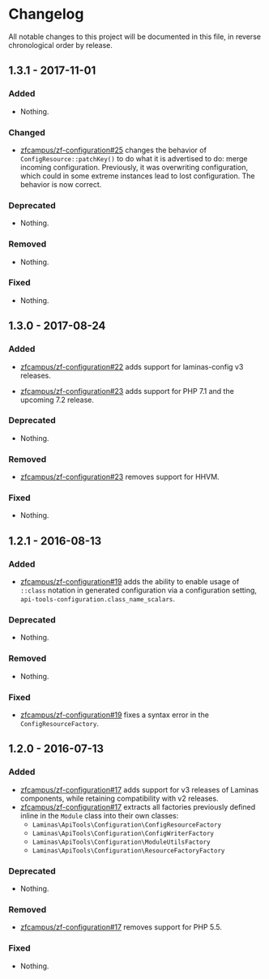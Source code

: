 # Changelog

All notable changes to this project will be documented in this file, in reverse chronological order by release.

## 1.3.1 - 2017-11-01

### Added

- Nothing.

### Changed

- [zfcampus/zf-configuration#25](https://github.com/zfcampus/zf-configuration/pull/25) changes the
  behavior of `ConfigResource::patchKey()` to do what it is advertised to do:
  merge incoming configuration. Previously, it was overwriting configuration,
  which could in some extreme instances lead to lost configuration. The behavior
  is now correct.

### Deprecated

- Nothing.

### Removed

- Nothing.

### Fixed

- Nothing.

## 1.3.0 - 2017-08-24

### Added

- [zfcampus/zf-configuration#22](https://github.com/zfcampus/zf-configuration/pull/22) adds support for
  laminas-config v3 releases.

- [zfcampus/zf-configuration#23](https://github.com/zfcampus/zf-configuration/pull/23) adds support for
  PHP 7.1 and the upcoming 7.2 release.

### Deprecated

- Nothing.

### Removed

- [zfcampus/zf-configuration#23](https://github.com/zfcampus/zf-configuration/pull/23) removes support
  for HHVM.

### Fixed

- Nothing.

## 1.2.1 - 2016-08-13

### Added

- [zfcampus/zf-configuration#19](https://github.com/zfcampus/zf-configuration/pull/19) adds the ability
  to enable usage of `::class` notation in generated configuration via a
  configuration setting, `api-tools-configuration.class_name_scalars`.

### Deprecated

- Nothing.

### Removed

- Nothing.

### Fixed

- [zfcampus/zf-configuration#19](https://github.com/zfcampus/zf-configuration/pull/19) fixes a syntax
  error in the `ConfigResourceFactory`.

## 1.2.0 - 2016-07-13

### Added

- [zfcampus/zf-configuration#17](https://github.com/zfcampus/zf-configuration/pull/17) adds support for v3
  releases of Laminas components, while retaining compatibility with v2
  releases.
- [zfcampus/zf-configuration#17](https://github.com/zfcampus/zf-configuration/pull/17) extracts all
  factories previously defined inline in the `Module` class into their own classes:
  - `Laminas\ApiTools\Configuration\ConfigResourceFactory`
  - `Laminas\ApiTools\Configuration\ConfigWriterFactory`
  - `Laminas\ApiTools\Configuration\ModuleUtilsFactory`
  - `Laminas\ApiTools\Configuration\ResourceFactoryFactory`

### Deprecated

- Nothing.

### Removed

- [zfcampus/zf-configuration#17](https://github.com/zfcampus/zf-configuration/pull/17) removes support
  for PHP 5.5.

### Fixed

- Nothing.
